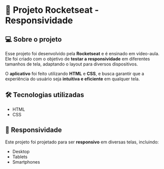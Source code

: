 # 🚀 Projeto Rocketseat - Responsividade

## 💻 Sobre o projeto

Esse projeto foi desenvolvido pela **Rocketseat** e é ensinado em vídeo-aula. Ele foi criado com o objetivo de **testar a responsividade** em diferentes tamanhos de tela, adaptando o layout para diversos dispositivos.

O **aplicativo** foi feito utilizando **HTML** e **CSS**, e busca garantir que a experiência do usuário seja **intuitiva e eficiente** em qualquer tela.

## 🛠️ Tecnologias utilizadas

- HTML
- CSS

## 📱 Responsividade

Este projeto foi projetado para ser **responsivo** em diversas telas, incluindo:

- Desktop
- Tablets
- Smartphones
